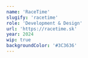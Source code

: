 ```yaml
---
name: 'RaceTime'
slugify: 'racetime'
role: 'Development & Design'
url: 'https://racetime.sk'
year: 2024
wip: true
backgroundColor: '#3C3636'
---
```

